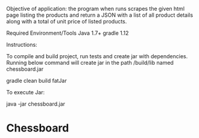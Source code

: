 Objective of application:
the program when runs scrapes the given html page listing the products and return a JSON with a list
 of all product details along with a total of unit price of listed products.

Required Environment/Tools
Java 1.7+
gradle 1.12

Instructions:

To compile and build project, run tests and create jar with dependencies. Running below command will create jar in the path
<projectDir>/build/lib named  chessboard.jar

gradle clean build fatJar

To execute Jar:

java -jar chessboard.jar <string>








# Chessboard
